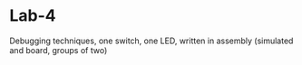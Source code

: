 # Lab-4
Debugging techniques, one switch, one LED, written in assembly (simulated and board, groups of two)
